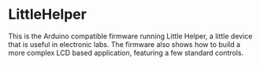 # LittleHelper
This is the Arduino compatible firmware running Little Helper, a little device that is useful in electronic labs. The firmware also shows how to build a more complex LCD based application, featuring a few standard controls.
